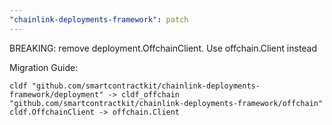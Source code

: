 ```yaml
---
"chainlink-deployments-framework": patch
---
```


BREAKING: remove deployment.OffchainClient. Use offchain.Client instead

Migration Guide:

```
cldf "github.com/smartcontractkit/chainlink-deployments-framework/deployment" -> cldf_offchain "github.com/smartcontractkit/chainlink-deployments-framework/offchain"
cldf.OffchainClient -> offchain.Client
```
